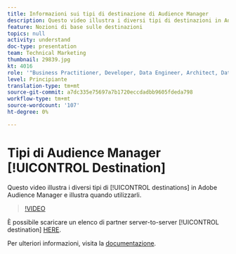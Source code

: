 ```yaml
---
title: Informazioni sui tipi di destinazione di Audience Manager
description: Questo video illustra i diversi tipi di destinazioni in Adobe Audience Manager e illustra quando utilizzarli.
feature: Nozioni di base sulle destinazioni
topics: null
activity: understand
doc-type: presentation
team: Technical Marketing
thumbnail: 29839.jpg
kt: 4016
role: '"Business Practitioner, Developer, Data Engineer, Architect, Data Architect, Administrator, Leader"'
level: Principiante
translation-type: tm+mt
source-git-commit: a7dc335e75697a7b1720eccdadbb9605fdeda798
workflow-type: tm+mt
source-wordcount: '107'
ht-degree: 0%

---
```



# Tipi di Audience Manager [!UICONTROL Destination]

Questo video illustra i diversi tipi di [!UICONTROL destinations] in Adobe Audience Manager e illustra quando utilizzarli.

>[!VIDEO](https://video.tv.adobe.com/v/29839/?quality=12)

È possibile scaricare un elenco di partner server-to-server [!UICONTROL destination] [HERE](https://docs.adobe.com/help/en/audience-manager/user-guide/overview/gdpr/assets/AAM-Partners-October2019.xlsx).

Per ulteriori informazioni, visita la [documentazione](https://docs.adobe.com/content/help/en/audience-manager/user-guide/features/destinations/destinations.html).

